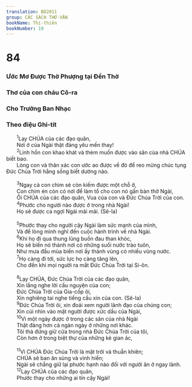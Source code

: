```yaml
---
translation: BD2011
group: CÁC SÁCH THƠ-VĂN
bookName: Thi-thiên 
bookNumber: 19
---
```


<div class="title"><h1>84</h1><h3>Ước Mơ Ðược Thờ Phượng tại Ðền Thờ</h3><h3>Thơ của con cháu Cô-ra</h3><h3>Cho Trưởng Ban Nhạc</h3><h3>Theo điệu Ghi-tít</h3></div>
<span class="verse thi_84_1">  <sup>1</sup>Lạy CHÚA của các đạo quân,<br/>  Nơi ở của Ngài thật đáng yêu mến thay!<br/></span>
<span class="verse thi_84_2">  <sup>2</sup>Linh hồn con khao khát và thèm muốn được vào sân của nhà CHÚA biết bao.<br/>  Lòng con và thân xác con ước ao được về đó để reo mừng chúc tụng Ðức Chúa Trời hằng sống biết dường nào.<br/><br/></span>
<span class="verse thi_84_3">  <sup>3</sup>Ngay cả con chim sẻ còn kiếm được một chỗ ở,<br/>  Con chim én còn có nơi để làm tổ cho con nó gần bàn thờ Ngài,<br/>  Ôi CHÚA của các đạo quân, Vua của con và Ðức Chúa Trời của con.<br/></span>
<span class="verse thi_84_4">  <sup>4</sup>Phước cho người nào được ở trong nhà Ngài!<br/>  Họ sẽ được ca ngợi Ngài mãi mãi. (Sê-la)<br/><br/></span>
<span class="verse thi_84_5">  <sup>5</sup>Phước thay cho người cậy Ngài làm sức mạnh của mình,<br/>  Và để lòng mình nghĩ đến cuộc hành trình về nhà Ngài.<br/></span>
<span class="verse thi_84_6">  <sup>6</sup>Khi họ đi qua thung lũng buồn đau than khóc, <br/>  Họ sẽ biến nó thành nơi có những suối nước trào tuôn,<br/>  Như mưa đầu mùa biến nơi ấy thành vùng có nhiều vũng nước.<br/></span>
<span class="verse thi_84_7">  <sup>7</sup>Họ càng đi tới, sức lực họ càng tăng lên,<br/>  Cho đến khi mọi người ra mắt Ðức Chúa Trời tại Si-ôn.<br/><br/></span>
<span class="verse thi_84_8">  <sup>8</sup>Lạy CHÚA, Ðức Chúa Trời của các đạo quân,<br/>  Xin lắng nghe lời cầu nguyện của con;<br/>  Ðức Chúa Trời của Gia-cốp ôi,<br/>  Xin nghiêng tai nghe tiếng cầu xin của con. (Sê-la)<br/></span>
<span class="verse thi_84_9">  <sup>9</sup>Ðức Chúa Trời ôi, xin đoái xem người lãnh đạo của chúng con;<br/>  Xin cúi nhìn vào mặt người được xức dầu của Ngài,<br/></span>
<span class="verse thi_84_10">  <sup>10</sup>Vì một ngày được ở trong các sân của nhà Ngài<br/>  Thật đáng hơn cả ngàn ngày ở những nơi khác.<br/>  Tôi thà đứng giữ cửa trong nhà Ðức Chúa Trời của tôi,<br/>  Còn hơn ở trong biệt thự của những kẻ gian ác,<br/><br/></span>
<span class="verse thi_84_11">  <sup>11</sup>Vì CHÚA Ðức Chúa Trời là mặt trời và thuẫn khiên;<br/>  CHÚA sẽ ban ân sủng và vinh hiển;<br/>  Ngài sẽ chẳng giữ lại phước hạnh nào đối với người ăn ở ngay lành.<br/></span>
<span class="verse thi_84_12">  <sup>12</sup>Lạy CHÚA của các đạo quân,<br/>  Phước thay cho những ai tin cậy Ngài!<br/></span>
